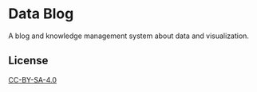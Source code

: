 # Data Blog

A blog and knowledge management system about data and visualization.

## License

[CC-BY-SA-4.0](https://creativecommons.org/licenses/by-sa/4.0/deed.en)